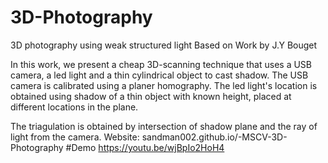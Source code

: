 # 3D-Photography
3D photography using weak structured light
Based on Work by J.Y Bouget

In this work, we present a cheap 3D-scanning technique that uses a USB camera, a led light and a thin cylindrical object to cast shadow.
The USB camera is calibrated using a planer homography. The led light's location is obtained using shadow of a thin object with known height, placed at different locations in the plane.

The triagulation is obtained by intersection of shadow plane and the ray of light from the camera.
Website:
sandman002.github.io/-MSCV-3D-Photography
#Demo 
https://youtu.be/wjBpIo2HoH4
